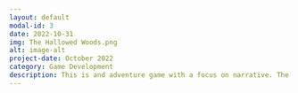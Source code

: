```yaml
---
layout: default
modal-id: 3
date: 2022-10-31
img: The Hallowed Woods.png
alt: image-alt
project-date: October 2022
category: Game Development
description: This is and adventure game with a focus on narrative. The moment to moment gameplay focus on exploration, simple combat, and atmosphere. The world design took a metroidvania like inpiration with the player needing to return to areas after unlocking new abilites. These new abilities would give the player new and interesting movement and combat options. The focus on narrative gives the player an added incentive to keep playing.
---
```

